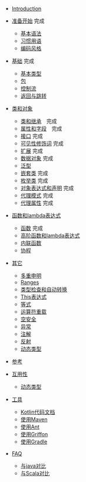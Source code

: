 * [Introduction](README.md)
* [准备开始](GettingStarted/README.md) 完成
   * [基本语法](GettingStarted/Basic-Syntax.md) 
   * [习惯用语](GettingStarted/Idioms.md) 
   * [编码风格](GettingStarted/Coding-Conventions.md) 

* [基础](Basics/README.md) 完成
   * [基本类型](Basics/Basic-Types.md)
   * [包](Basics/Packages.md)
   * [控制流](Basics/Control-Flow.md)
   * [返回与跳转](Basics/Returns-and-Jumps.md)

* [类和对象](ClassesAndObjects/README.md)
   * [类和继承](ClassesAndObjects/Classes-and-Inheritance.md)　完成
   * [属性和字段](ClassesAndObjects/Properties-and-Fields.md)　完成
   * [接口](ClassesAndObjects/Interfaces.md) 完成
   * [可见性修饰词](ClassesAndObjects/Visibility-Modifiers.md) 完成
   * [扩展](ClassesAndObjects/Extensions.md) 完成
   * [数据对象](ClassesAndObjects/Data-Classes.md) 完成
   * [泛型](ClassesAndObjects/Generics.md)
   * [嵌套类](ClassesAndObjects/NestedClasses.md) 完成
   * [枚举类](ClassesAndObjects/EnumClasses.md) 完成
   * [对象表达式和声明](ClassesAndObjects/ObjectExpressicAndDeclarations.md) 完成
   * [代理模式](ClassesAndObjects/Delegation.md) 完成
   * [代理属性](ClassesAndObjects/DelegationProperties.md) 完成

* [函数和lambda表达式](FunctionsAndLambdas/README.md)
   * [函数](FunctionsAndLambdas/Functions.md) 完成
   * [高阶函数和lambda表达式](FunctionsAndLambdas/Higher-OrderFunctionsAndLambdas.md)
   * [内联函数](FunctionsAndLambdas/InlineFunctions.md)
   * [协程](FunctionsAndLambdas/Cocroutines.md)

* [其它](Other/README.md)
   * [多重申明](Other/Multi-Declarations.md)
   * [Ranges](Other/Ranges.md)
   * [类型检查和自动转换](Other/Type-Checks-and-Casts.md)
   * [This表达式](Other/This-Expression.md)
   * [等式](Other/Equality.md)
   * [运算符重载](Other/Opetator-overloading.md)
   * [空安全](Other/Null-Safety.md)
   * [异常](Other/Exceptions.md)
   * [注解](Other/Annotations.md)
   * [反射](Other/Reflection.md)
   * [动态类型](Other/Dynamic-Type.md)

* [参考](Reference/README.md)

* [互用性](Interop/README.md)
   * [动态类型](Interop/Java-Interop.md)

* [工具](Tools/README.md)
   * [Kotlin代码文档](Tools/Documenting-Kotlin-Code.md)
   * [使用Maven](Tools/Using-Maven.md)
   * [使用Ant](Tools/Using-Ant.md)
   * [使用Griffon](Tools/Using-Griffon.md)
   * [使用Gradle](Tools/Using-Gradle.md)

* [FAQ](FAQ/README.md)
   * [与java对比](FAQ/Comparison2java.md)
   * [与Scala对比](FAQ/Comparison2Scala.md)
